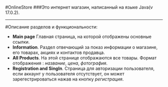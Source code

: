 #OnlineStore
###Это интернет магазин, написанный на языке Java(v 17.0.2).
_____
#Описание разделов и функциональности:
+ **Main page** 
   Главная страница, на которой отображены основные ссылки.
+ **Information**.
   Раздел отвечающий за показ информации о магазине,
    его товарах, акциях и контактов продавца.
+ **All Products**.
    На этой странице отображаются все товары. Формат отображения
    : *название*, *цена*, *фотография*.
+ **Registration and SingIn**. 
    Страница для авторизации пользователя, если аккаунт у пользователя
    отсутствует, он может зарегестрироваться нажав на кнопку *регистрация*.
   